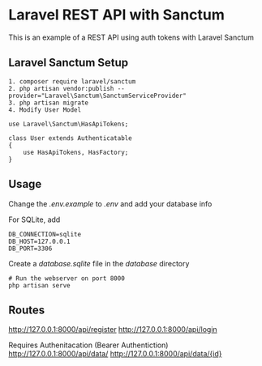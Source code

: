 # Laravel REST API with Sanctum

This is an example of a REST API using auth tokens with Laravel Sanctum

## Laravel Sanctum Setup
    1. composer require laravel/sanctum
    2. php artisan vendor:publish --provider="Laravel\Sanctum\SanctumServiceProvider"
    3. php artisan migrate
    4. Modify User Model

    use Laravel\Sanctum\HasApiTokens;
 
    class User extends Authenticatable
    {
        use HasApiTokens, HasFactory;
    }


## Usage

Change the *.env.example* to *.env* and add your database info

For SQLite, add
```
DB_CONNECTION=sqlite
DB_HOST=127.0.0.1
DB_PORT=3306
```

Create a _database.sqlite_ file in the _database_ directory

```
# Run the webserver on port 8000
php artisan serve
```

## Routes 

http://127.0.0.1:8000/api/register
http://127.0.0.1:8000/api/login


Requires  Authenitacation (Bearer Authentiction)
http://127.0.0.1:8000/api/data/
http://127.0.0.1:8000/api/data/{id}
```